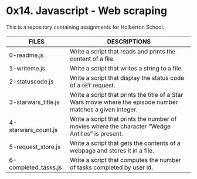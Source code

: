 # 0x14. Javascript - Web scraping

This is a repository containing assignments for Holberton School.

|FILES| DESCRIPTIONS|
|---|---|
|0-readme.js|  Write a script that reads and prints the content of a file.|
|1-writeme.js|  Write a script that writes a string to a file.|
|2-statuscode.js|  Write a script that display the status code of a ```GET``` request.|
|3-starwars_title.js|  Write a script that prints the title of a Star Wars movie where the episode number matches a given integer.|
|4-starwars_count.js|  Write a script that prints the number of movies where the character “Wedge Antilles” is present.|
|5-request_store.js|  Write a script that gets the contents of a webpage and stores it in a file.|
|6-completed_tasks.js|  Write a script that computes the number of tasks completed by user id.|

